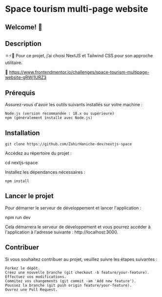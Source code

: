 # Space tourism multi-page website


## Welcome! 👋

## Description

 ⚛️⚡🎨 Pour ce projet, j’ai choisi NextJS et Tailwind CSS pour son approche utilitaire.

🚀 https://www.frontendmentor.io/challenges/space-tourism-multipage-website-gRWj1URZ3

## Prérequis

Assurez-vous d'avoir les outils suivants installés sur votre machine :

    Node.js (version recommandée : 18.x ou supérieure)
    npm (généralement installé avec Node.js)

## Installation

    git clone https://github.com/ZahirHaniche-dev/nextjs-space


Accédez au répertoire du projet :

cd nextjs-space

Installez les dépendances nécessaires :

    npm install

## Lancer le projet

Pour démarrer le serveur de développement et lancer l'application :


npm run dev

Cela démarrera le serveur de développement et vous pourrez accéder à l'application à l'adresse suivante : http://localhost:3000.


## Contribuer

Si vous souhaitez contribuer au projet, veuillez suivre les étapes suivantes :

    Forkez le dépôt.
    Créez une nouvelle branche (git checkout -b feature/your-feature).
    Effectuez vos modifications.
    Commitez vos changements (git commit -am 'Add new feature').
    Poussez la branche (git push origin feature/your-feature).
    Ouvrez une Pull Request.
